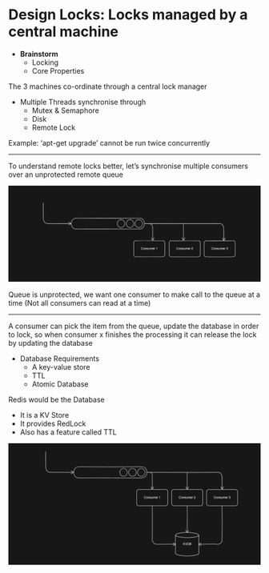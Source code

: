 # Design Locks: Locks managed by a central machine

- **Brainstorm**
  - Locking
  - Core Properties

The 3 machines co-ordinate through a central lock manager

- Multiple Threads synchronise through
  - Mutex & Semaphore
  - Disk
  - Remote Lock

Example: ‘apt-get upgrade’ cannot be run twice concurrently

---

To understand remote locks better, let’s synchronise multiple consumers over an unprotected remote queue

![Abstract Architecture of lock](../../Images/Locks/abstract-lock.png)

Queue is unprotected, we want one consumer to make call to the queue at a time (Not all consumers can read at a time)

---

A consumer can pick the item from the queue, update the database in order to lock, so when consumer x finishes the processing it can release the lock by updating the database

- Database Requirements
  - A key-value store
  - TTL
  - Atomic Database

Redis would be the Database

- It is a KV Store
- It provides RedLock
- Also has a feature called TTL

![Example with Database Involved](../../Images/Locks/lock-database.png)

